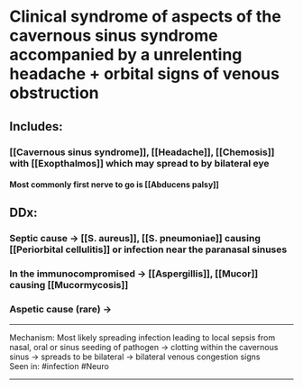 # Clinical syndrome of aspects of the cavernous sinus syndrome accompanied by a unrelenting headache + orbital signs of venous obstruction 
## Includes:
### [[Cavernous sinus syndrome]], [[Headache]], [[Chemosis]] with [[Exopthalmos]] which may spread to by bilateral eye
#### Most commonly first nerve to go is [[Abducens palsy]]

## DDx:
### Septic cause -> [[S. aureus]], [[S. pneumoniae]] causing [[Periorbital cellulitis]] or infection near the paranasal sinuses
### In the immunocompromised -> [[Aspergillis]], [[Mucor]] causing [[Mucormycosis]]

### Aspetic cause (rare) -> 

---
Mechanism: Most likely spreading infection leading to local sepsis from nasal, oral or sinus seeding of pathogen -> clotting within the cavernous sinus -> spreads to be bilateral -> bilateral venous congestion signs  
Seen in: #infection #Neuro 

---

